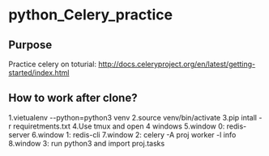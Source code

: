 # python_Celery_practice

Purpose
---
Practice celery on toturial: http://docs.celeryproject.org/en/latest/getting-started/index.html

How to work after clone?
---
1.vietualenv --python=python3 venv
2.source venv/bin/activate
3.pip intall -r requiretments.txt
4.Use tmux and open 4 windows
5.window 0: redis-server
6.window 1: redis-cli
7.window 2: celery -A proj worker -l info
8.window 3: run python3 and import proj.tasks
